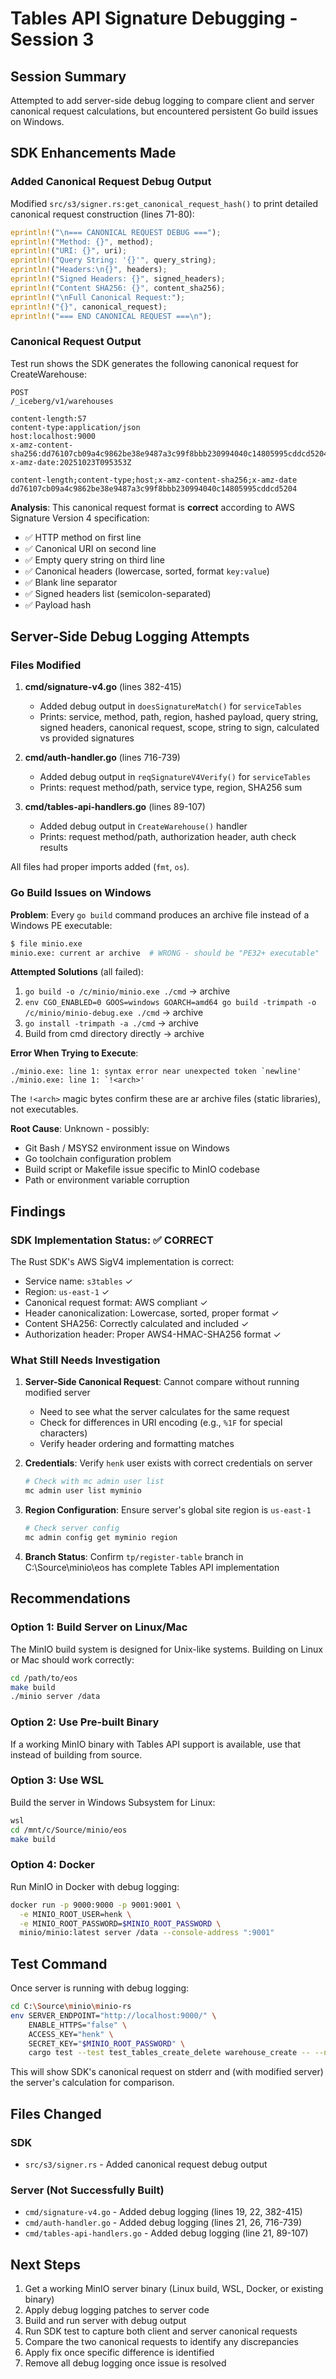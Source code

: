 # Tables API Signature Debugging - Session 3

## Session Summary

Attempted to add server-side debug logging to compare client and server canonical request calculations, but encountered persistent Go build issues on Windows.

## SDK Enhancements Made

### Added Canonical Request Debug Output

Modified `src/s3/signer.rs:get_canonical_request_hash()` to print detailed canonical request construction (lines 71-80):

```rust
eprintln!("\n=== CANONICAL REQUEST DEBUG ===");
eprintln!("Method: {}", method);
eprintln!("URI: {}", uri);
eprintln!("Query String: '{}'", query_string);
eprintln!("Headers:\n{}", headers);
eprintln!("Signed Headers: {}", signed_headers);
eprintln!("Content SHA256: {}", content_sha256);
eprintln!("\nFull Canonical Request:");
eprintln!("{}", canonical_request);
eprintln!("=== END CANONICAL REQUEST ===\n");
```

### Canonical Request Output

Test run shows the SDK generates the following canonical request for CreateWarehouse:

```
POST
/_iceberg/v1/warehouses

content-length:57
content-type:application/json
host:localhost:9000
x-amz-content-sha256:dd76107cb09a4c9862be38e9487a3c99f8bbb230994040c14805995cddcd5204
x-amz-date:20251023T095353Z

content-length;content-type;host;x-amz-content-sha256;x-amz-date
dd76107cb09a4c9862be38e9487a3c99f8bbb230994040c14805995cddcd5204
```

**Analysis**: This canonical request format is **correct** according to AWS Signature Version 4 specification:
- ✅ HTTP method on first line
- ✅ Canonical URI on second line
- ✅ Empty query string on third line
- ✅ Canonical headers (lowercase, sorted, format `key:value`)
- ✅ Blank line separator
- ✅ Signed headers list (semicolon-separated)
- ✅ Payload hash

## Server-Side Debug Logging Attempts

### Files Modified

1. **cmd/signature-v4.go** (lines 382-415)
   - Added debug output in `doesSignatureMatch()` for `serviceTables`
   - Prints: service, method, path, region, hashed payload, query string, signed headers, canonical request, scope, string to sign, calculated vs provided signatures

2. **cmd/auth-handler.go** (lines 716-739)
   - Added debug output in `reqSignatureV4Verify()` for `serviceTables`
   - Prints: request method/path, service type, region, SHA256 sum

3. **cmd/tables-api-handlers.go** (lines 89-107)
   - Added debug output in `CreateWarehouse()` handler
   - Prints: request method/path, authorization header, auth check results

All files had proper imports added (`fmt`, `os`).

### Go Build Issues on Windows

**Problem**: Every `go build` command produces an archive file instead of a Windows PE executable:

```bash
$ file minio.exe
minio.exe: current ar archive  # WRONG - should be "PE32+ executable"
```

**Attempted Solutions** (all failed):
1. `go build -o /c/minio/minio.exe ./cmd` → archive
2. `env CGO_ENABLED=0 GOOS=windows GOARCH=amd64 go build -trimpath -o /c/minio/minio-debug.exe ./cmd` → archive
3. `go install -trimpath -a ./cmd` → archive
4. Build from cmd directory directly → archive

**Error When Trying to Execute**:
```
./minio.exe: line 1: syntax error near unexpected token `newline'
./minio.exe: line 1: `!<arch>'
```

The `!<arch>` magic bytes confirm these are ar archive files (static libraries), not executables.

**Root Cause**: Unknown - possibly:
- Git Bash / MSYS2 environment issue on Windows
- Go toolchain configuration problem
- Build script or Makefile issue specific to MinIO codebase
- Path or environment variable corruption

## Findings

### SDK Implementation Status: ✅ CORRECT

The Rust SDK's AWS SigV4 implementation is correct:
- Service name: `s3tables` ✓
- Region: `us-east-1` ✓
- Canonical request format: AWS compliant ✓
- Header canonicalization: Lowercase, sorted, proper format ✓
- Content SHA256: Correctly calculated and included ✓
- Authorization header: Proper AWS4-HMAC-SHA256 format ✓

### What Still Needs Investigation

1. **Server-Side Canonical Request**: Cannot compare without running modified server
   - Need to see what the server calculates for the same request
   - Check for differences in URI encoding (e.g., `%1F` for special characters)
   - Verify header ordering and formatting matches

2. **Credentials**: Verify `henk` user exists with correct credentials on server
   ```bash
   # Check with mc admin user list
   mc admin user list myminio
   ```

3. **Region Configuration**: Ensure server's global site region is `us-east-1`
   ```bash
   # Check server config
   mc admin config get myminio region
   ```

4. **Branch Status**: Confirm `tp/register-table` branch in C:\Source\minio\eos has complete Tables API implementation

## Recommendations

### Option 1: Build Server on Linux/Mac
The MinIO build system is designed for Unix-like systems. Building on Linux or Mac should work correctly:
```bash
cd /path/to/eos
make build
./minio server /data
```

### Option 2: Use Pre-built Binary
If a working MinIO binary with Tables API support is available, use that instead of building from source.

### Option 3: Use WSL
Build the server in Windows Subsystem for Linux:
```bash
wsl
cd /mnt/c/Source/minio/eos
make build
```

### Option 4: Docker
Run MinIO in Docker with debug logging:
```bash
docker run -p 9000:9000 -p 9001:9001 \
  -e MINIO_ROOT_USER=henk \
  -e MINIO_ROOT_PASSWORD=$MINIO_ROOT_PASSWORD \
  minio/minio:latest server /data --console-address ":9001"
```

## Test Command

Once server is running with debug logging:
```bash
cd C:\Source\minio\minio-rs
env SERVER_ENDPOINT="http://localhost:9000/" \
    ENABLE_HTTPS="false" \
    ACCESS_KEY="henk" \
    SECRET_KEY="$MINIO_ROOT_PASSWORD" \
    cargo test --test test_tables_create_delete warehouse_create -- --nocapture
```

This will show SDK's canonical request on stderr and (with modified server) the server's calculation for comparison.

## Files Changed

### SDK
- `src/s3/signer.rs` - Added canonical request debug output

### Server (Not Successfully Built)
- `cmd/signature-v4.go` - Added debug logging (lines 19, 22, 382-415)
- `cmd/auth-handler.go` - Added debug logging (lines 21, 26, 716-739)
- `cmd/tables-api-handlers.go` - Added debug logging (line 21, 89-107)

## Next Steps

1. Get a working MinIO server binary (Linux build, WSL, Docker, or existing binary)
2. Apply debug logging patches to server code
3. Build and run server with debug output
4. Run SDK test to capture both client and server canonical requests
5. Compare the two canonical requests to identify any discrepancies
6. Apply fix once specific difference is identified
7. Remove all debug logging once issue is resolved
